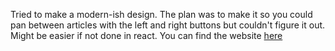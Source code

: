 Tried to make a modern-ish design. The plan was to make it so you could pan between articles with the left and right buttons but couldn't figure it out. Might be easier if not done in react. You can find the website [here](https://jp-walter-modern.netlify.app/)
